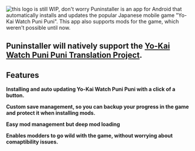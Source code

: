 ![this logo is still WIP, don't worry](https://i.imgur.com/wkbgFL6.png)
Puninstaller is an app for Android that automatically installs and updates the popular Japanese mobile game "Yo-Kai Watch Puni Puni".
This app also supports mods for the game, which weren't possible until now.

## Puninstaller will natively support the [Yo-Kai Watch Puni Puni Translation Project](https://discord.gg/Vf9WeFbSJp).


## Features
**Installing and auto updating Yo-Kai Watch Puni Puni with a click of a button.**

**Custom save management, so you can backup your progress in the game and protect it when installing mods.**

**Easy mod management but deep mod loading**

**Enables modders to go wild with the game, without worrying about comaptibility issues.**

